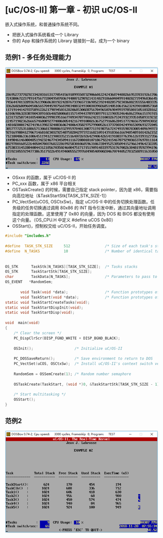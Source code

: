 # [uC/OS-II] 第一章 - 初识 uC/OS-II

嵌入式操作系统，和普通操作系统不同。

 * 把嵌入式操作系统看成一个 Library
 * 你的 App 和操作系统的 Library 链接到一起，成为一个 binary


## 范例1 - 多任务处理能力

![](images/2018_11_19_ucos2_examples/example01.png)

 * OSxxx 的函数，属于 uC/OS-II 的
 * PC_xxx 函数，属于 x86 平台相关
 * OSTaskCreate() 的时候，需要自己指定 stack pointer，因为是 x86，需要指向高位地址（&TaskStartStk[TASK_STK_SIZE-1]）
 * PC_VectSet(uCOS, OSCtxSw)，指定 uC/OS-II 中的任务切换处理函数。任务级的任务切换通过调用 80x86 的 INT 指令引发中断，通过其向量地址调用指定的处理函数。这里使用了 0x80 的向量，因为 DOS 和 BIOS 都没有使用这个向量。（OS_CPU.H 中定义 #define uCOS 0x80）
 * OSStart()，控制权交给 uC/OS-II，开始任务调度。

```C
#include "includes.h"

#define  TASK_STK_SIZE     512                /* Size of each task's stacks (# of WORDs)   */
#define  N_TASKS           10                 /* Number of identical tasks                 */


OS_STK      TaskStk[N_TASKS][TASK_STK_SIZE];  /* Tasks stacks                              */
OS_STK      TaskStartStk[TASK_STK_SIZE];
char        TaskData[N_TASKS];                /* Parameters to pass to each task           */
OS_EVENT   *RandomSem;

       void Task(void *data);                 /* Function prototypes of tasks              */
       void TaskStart(void *data);            /* Function prototypes of Startup task       */
static void TaskStartCreateTasks(void);
static void TaskStartDispInit(void);
static void TaskStartDisp(void);

void  main(void)
{
    /* Clear the screen */
    PC_DispClrScr(DISP_FGND_WHITE + DISP_BGND_BLACK);

    OSInit();                   /* Initialize uC/OS-II                      */

    PC_DOSSaveReturn();         /* Save environment to return to DOS        */
    PC_VectSet(uCOS, OSCtxSw);  /* Install uC/OS-II's context switch vector */

    RandomSem = OSSemCreate(1); /* Random number semaphore                  */

    OSTaskCreate(TaskStart, (void *)0, &TaskStartStk[TASK_STK_SIZE - 1], 0);

    /* Start multitasking */
    OSStart();
}
```


## 范例2

![](images/2018_11_19_ucos2_examples/example02.png)
